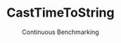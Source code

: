 ---
layout: docu
title: CastTimeToString
subtitle: Continuous Benchmarking
selected: Cast
expanded: Benchmarking
benchmark: /individual_results/CastTimeToString.html
---